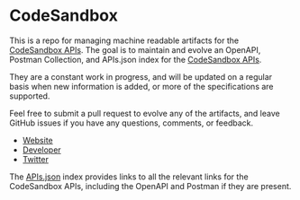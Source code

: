 # CodeSandboxThis is a repo for managing machine readable artifacts for the [CodeSandbox APIs](https://codesandbox.io). The goal is to maintain and evolve an OpenAPI, Postman Collection, and APIs.json index for the [CodeSandbox APIs](https://codesandbox.io).They are a constant work in progress, and will be updated on a regular basis when new information is added, or more of the specifications are supported.Feel free to submit a pull request to evolve any of the artifacts, and leave GitHub issues if you have any questions, comments, or feedback.- [Website](https://codesandbox.io)- [Developer](https://codesandbox.io)- [Twitter](https://twitter.com/codesandboxapp)The [APIs.json](https://github.com/api-evangelist/codesandbox/blob/master/apis.json) index provides links to all the relevant links for the CodeSandbox APIs, including the OpenAPI and Postman if they are present.